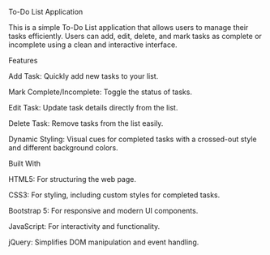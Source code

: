 To-Do List Application

This is a simple To-Do List application that allows users to manage their tasks efficiently. Users can add, edit, delete, and mark tasks as complete or incomplete using a clean and interactive interface.

Features

Add Task: Quickly add new tasks to your list.

Mark Complete/Incomplete: Toggle the status of tasks.

Edit Task: Update task details directly from the list.

Delete Task: Remove tasks from the list easily.

Dynamic Styling: Visual cues for completed tasks with a crossed-out style and different background colors.

Built With

HTML5: For structuring the web page.

CSS3: For styling, including custom styles for completed tasks.

Bootstrap 5: For responsive and modern UI components.

JavaScript: For interactivity and functionality.

jQuery: Simplifies DOM manipulation and event handling.
